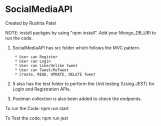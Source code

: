 # SocialMediaAPI

Created by Rushita Patel

NOTE: install packges by using "npm install".
      Add your Mongo_DB_URI to run the code.

1. SocialMediaAPI has src folder which follows the MVC pattern.

        * User can Register
        * User can Login
        * User can Like/Unlike tweet
        * User can Tweet/ReTweet
        * Create, READ, UPDATE, DELETE Tweet 
    
2. It also has the test folder to perform the Unit testing (Using JEST) for Login and Registration APIs.
3. Postman collection is also been added to check the endpoints.

To run the Code:
npm run start

To Test the code:
npm run jest


